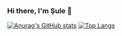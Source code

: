 ### Hi there, I'm Şule 👋

<!--
**suleevural8/suleevural8** is a ✨ _special_ ✨ repository because its `README.md` (this file) appears on your GitHub profile.

Here are some ideas to get you started:

- 🔭 I’m currently working on ...
- 🌱 I’m currently learning ...
- 👯 I’m looking to collaborate on ...
- 🤔 I’m looking for help with ...
- 💬 Ask me about ...
- 📫 How to reach me: ...
- 😄 Pronouns: ...
- ⚡ Fun fact: ...
-->
[![Anurag's GitHub stats](https://github-readme-stats.vercel.app/api?username=suleevural8)](https://github.com/anuraghazra/github-readme-stats)
[![Top Langs](https://github-readme-stats.vercel.app/api/top-langs/?username=suleevural8)](https://github.com/anuraghazra/github-readme-stats)
